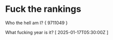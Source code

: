 # Fuck the rankings

Who the hell am I?
{ 9711049 }

What fucking year is it?
[ 2025-01-17T05:30:00Z ]
